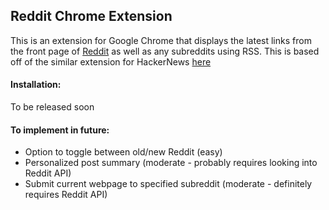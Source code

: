 ## Reddit Chrome Extension  


This is an extension for Google Chrome that displays the latest links from the front page of [Reddit](http://www.reddit.com) as well as any subreddits using RSS. This is based off of the similar extension for HackerNews [here](https://github.com/adamalbrecht/hacker-news-for-chrome)


#### Installation:

To be released soon

#### To implement in future:

* Option to toggle between old/new Reddit (easy)
* Personalized post summary (moderate - probably requires looking into Reddit API)
* Submit current webpage to specified subreddit (moderate - definitely requires Reddit API)